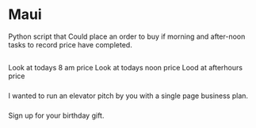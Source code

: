 # Maui
Python script that Could place an order to buy if morning and after-noon tasks to record price have completed.

##
Look at todays 8 am price
Look at todays noon price
Lood at afterhours price 

###
I wanted to run an elevator pitch by you with a single page business plan.

###
Sign up for your birthday gift.
